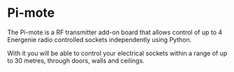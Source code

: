 <!--
---
name: Pi-mote
class: board
type: com
formfactor: Custom
manufacturer: Energenie
collected: Other
description: Add-on that allows control of Energenie smart plugs from a Raspberry Pi
url: https://energenie4u.co.uk/res/pdfs/ENER314%20UM.pdf
buy: https://energenie4u.co.uk/catalogue/product/ENER314
image: 'energenie-pi-mote.png' 
pincount: 26
eeprom: no
power:
  '1':
ground:
  '6':
pin:
  '11':
    name: D0 Encoder
    mode: output
    active: high
  '13':
    name: D3 Encoder
    mode: output
    active: high
  '15':
    name: D1 Encoder
    mode: output
    active: high
  '16':
    name: D2 Encoder
    mode: output
    active: high
  '18':
    name: Mode Select
    mode: output
    active: high
  '22':
    name: Modulator CE
    mode: output
    active: high
-->
# Pi-mote

The Pi-mote is a RF transmitter add-on board that allows control of up to 4 Energenie radio controlled sockets independently using Python.

With it you will be able to control your electrical sockets within a range of up to 30 metres, through doors, walls and ceilings.
